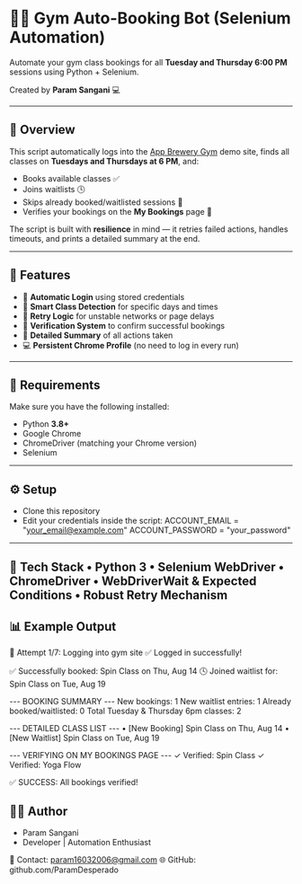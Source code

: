# 🏋️‍♂️ Gym Auto-Booking Bot (Selenium Automation)
Automate your gym class bookings for all **Tuesday and Thursday 6:00 PM** sessions using Python + Selenium.

Created by **Param Sangani** 💻  

---

## 🚀 Overview
This script automatically logs into the [App Brewery Gym](https://appbrewery.github.io/gym/) demo site, finds all classes on **Tuesdays and Thursdays at 6 PM**, and:
- Books available classes ✅  
- Joins waitlists 🕓  
- Skips already booked/waitlisted sessions 🚫  
- Verifies your bookings on the **My Bookings** page 🧾  

The script is built with **resilience** in mind — it retries failed actions, handles timeouts, and prints a detailed summary at the end.

---

## 🧩 Features
- 🔐 **Automatic Login** using stored credentials  
- 📅 **Smart Class Detection** for specific days and times  
- 💪 **Retry Logic** for unstable networks or page delays  
- 🧠 **Verification System** to confirm successful bookings  
- 🧾 **Detailed Summary** of all actions taken  
- 💻 **Persistent Chrome Profile** (no need to log in every run)

---

## 🧰 Requirements
Make sure you have the following installed:

- Python **3.8+**
- Google Chrome
- ChromeDriver (matching your Chrome version)
- Selenium
---

## ⚙️ Setup
- Clone this repository
- Edit your credentials inside the script:
  ACCOUNT_EMAIL = "your_email@example.com"
  ACCOUNT_PASSWORD = "your_password"
---
🧩 Tech Stack
	•	Python 3
	•	Selenium WebDriver
	•	ChromeDriver
	•	WebDriverWait & Expected Conditions
	•	Robust Retry Mechanism
---

## 📊 Example Output
🔁 Attempt 1/7: Logging into gym site
✅ Logged in successfully!

✅ Successfully booked: Spin Class on Thu, Aug 14
🕓 Joined waitlist for: Spin Class on Tue, Aug 19

--- BOOKING SUMMARY ---
New bookings: 1
New waitlist entries: 1
Already booked/waitlisted: 0
Total Tuesday & Thursday 6pm classes: 2

--- DETAILED CLASS LIST ---
  • [New Booking] Spin Class on Thu, Aug 14
  • [New Waitlist] Spin Class on Tue, Aug 19

--- VERIFYING ON MY BOOKINGS PAGE ---
  ✓ Verified: Spin Class
  ✓ Verified: Yoga Flow

✅ SUCCESS: All bookings verified!

## 🧑‍💻 Author

- Param Sangani
- Developer | Automation Enthusiast

📧 Contact: param16032006@gmail.com
🌐 GitHub: github.com/ParamDesperado
  

